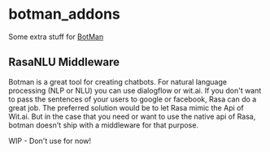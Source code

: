 # botman_addons
Some extra stuff for [BotMan](https://botman.io) 

## RasaNLU Middleware

Botman is a great tool for creating chatbots. For natural language processing (NLP or NLU) you can use dialogflow or wit.ai. If you don't want to pass the sentences of your users to google or facebook, Rasa can do a great job. The preferred solution would be to let Rasa mimic the Api of Wit.ai. But in the case that you need or want to use the native api of Rasa, botman doesn't ship with a middleware for that purpose.

WIP - Don't use for now!
